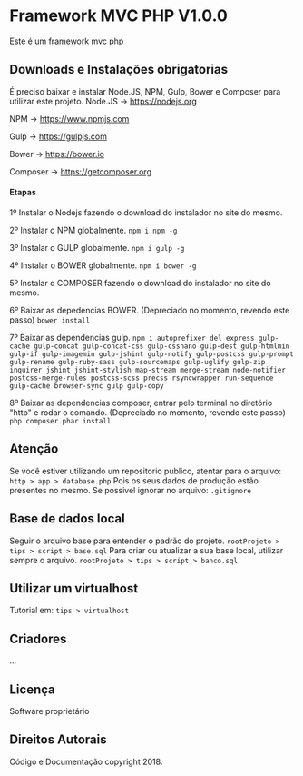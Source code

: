 # Framework MVC PHP V1.0.0

Este é um framework mvc php

## Downloads e Instalações obrigatorias

É preciso baixar e instalar Node.JS, NPM, Gulp, Bower e Composer para utilizar este projeto.
Node.JS -> https://nodejs.org

NPM -> https://www.npmjs.com

Gulp -> https://gulpjs.com

Bower -> https://bower.io

Composer -> https://getcomposer.org

#### Etapas

1º Instalar o Nodejs fazendo o download do instalador no site do mesmo.

2º Instalar o NPM globalmente.
   `npm i npm -g`

3º Instalar o GULP globalmente.
   `npm i gulp -g`

4º Instalar o BOWER globalmente.
   `npm i bower -g`

5º Instalar o COMPOSER fazendo o download do instalador no site do mesmo.

6º Baixar as depedencias BOWER. (Depreciado no momento, revendo este passo)
   `bower install`

7º Baixar as dependencias gulp.
   `npm i autoprefixer del express gulp-cache gulp-concat gulp-concat-css gulp-cssnano gulp-dest gulp-htmlmin gulp-if gulp-imagemin gulp-jshint gulp-notify gulp-postcss gulp-prompt gulp-rename gulp-ruby-sass gulp-sourcemaps gulp-uglify gulp-zip inquirer jshint jshint-stylish map-stream merge-stream node-notifier postcss-merge-rules postcss-scss precss rsyncwrapper run-sequence gulp-cache browser-sync gulp gulp-copy`

8º Baixar as dependencias composer, entrar pelo terminal no diretório "http" e rodar o comando.  (Depreciado no momento, revendo este passo)
   `php composer.phar install`


## Atenção
Se você estiver utilizando um repositorio publico, atentar para o arquivo:
 `http > app > database.php`
Pois os seus dados de produção estão presentes no mesmo. Se possivel ignorar no arquivo:
 `.gitignore`


## Base de dados local
Seguir o arquivo base para entender o padrão do projeto.
 `rootProjeto > tips > script > base.sql`
Para criar ou atualizar a sua base local, utilizar sempre o arquivo.
 `rootProjeto > tips > script > banco.sql`

## Utilizar um virtualhost
Tutorial em:
 `tips > virtualhost`




## Criadores

...

## Licença

Software proprietário

## Direitos Autorais

Código e Documentação copyright 2018.
